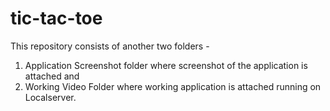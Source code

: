 # tic-tac-toe
This repository consists of another two folders -
1. Application Screenshot folder where screenshot of the application is attached and 
2. Working Video Folder where working application is attached running on Localserver.
